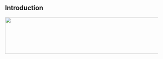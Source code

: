 <h2>Introduction</h2>


<a href="https://github.com/devxb/gitanimals">
  <img
    src="https://render.gitanimals.org/lines/devClouood"
    width="600"
    height="120"
  />
</a>
  

<!--
**devClouood/devClouood** is a ✨ _special_ ✨ repository because its `README.md` (this file) appears on your GitHub profile.

Here are some ideas to get you started:

- 🔭 I’m currently working on ...
- 🌱 I’m currently learning ...
- 👯 I’m looking to collaborate on ...
- 🤔 I’m looking for help with ...
- 💬 Ask me about ...
- 📫 How to reach me: ...
- 😄 Pronouns: ...
- ⚡ Fun fact: ...
-->
